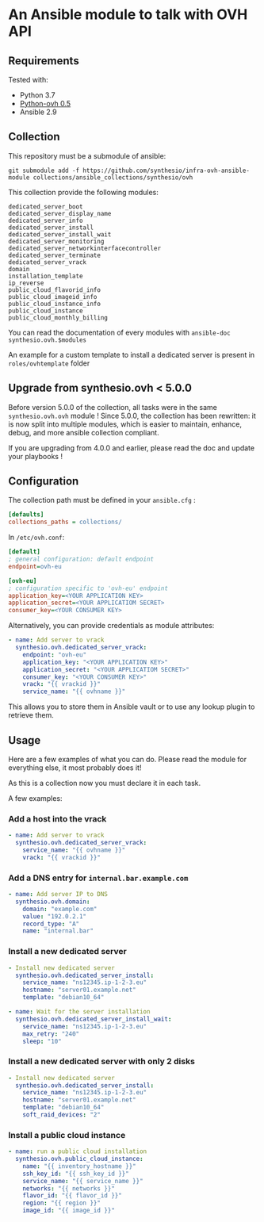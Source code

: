 # An Ansible module to talk with OVH API

## Requirements

Tested with:

- Python 3.7
- [Python-ovh 0.5](https://github.com/ovh/python-ovh)
- Ansible 2.9

## Collection

This repository must be a submodule of ansible:

```shell
git submodule add -f https://github.com/synthesio/infra-ovh-ansible-module collections/ansible_collections/synthesio/ovh
```

This collection provide the following modules:

```text
dedicated_server_boot
dedicated_server_display_name
dedicated_server_info
dedicated_server_install
dedicated_server_install_wait
dedicated_server_monitoring
dedicated_server_networkinterfacecontroller
dedicated_server_terminate
dedicated_server_vrack
domain
installation_template
ip_reverse
public_cloud_flavorid_info
public_cloud_imageid_info
public_cloud_instance_info
public_cloud_instance
public_cloud_monthly_billing
```

You can read the documentation of every modules with `ansible-doc synthesio.ovh.$modules`

An example for a custom template to install a dedicated server is present in `roles/ovhtemplate` folder

## Upgrade from synthesio.ovh < 5.0.0

Before version 5.0.0 of the collection, all tasks were in the same `synthesio.ovh.ovh` module !
Since 5.0.0, the collection has been rewritten: it is now split into multiple modules, which is easier to maintain, enhance, debug,
and more ansible collection compliant.

If you are upgrading from 4.0.0 and earlier, please read the doc and update your playbooks !

## Configuration

The collection path must be defined in your `ansible.cfg` :

```ini
[defaults]
collections_paths = collections/
```

In `/etc/ovh.conf`:

```ini
[default]
; general configuration: default endpoint
endpoint=ovh-eu

[ovh-eu]
; configuration specific to 'ovh-eu' endpoint
application_key=<YOUR APPLICATION KEY>
application_secret=<YOUR APPLICATIOM SECRET>
consumer_key=<YOUR CONSUMER KEY>
```

Alternatively, you can provide credentials as module attributes:

```yaml
- name: Add server to vrack
  synthesio.ovh.dedicated_server_vrack:
    endpoint: "ovh-eu"
    application_key: "<YOUR APPLICATION KEY>"
    application_secret: "<YOUR APPLICATIOM SECRET>"
    consumer_key: "<YOUR CONSUMER KEY>"
    vrack: "{{ vrackid }}"
    service_name: "{{ ovhname }}"
```

This allows you to store them in Ansible vault or to use any lookup plugin to retrieve them.

## Usage

Here are a few examples of what you can do. Please read the module for everything else, it most probably does it!

As this is a collection now you must declare it in each task.

A few examples:

### Add a host into the vrack

```yaml
- name: Add server to vrack
  synthesio.ovh.dedicated_server_vrack:
    service_name: "{{ ovhname }}"
    vrack: "{{ vrackid }}"
```

### Add a DNS entry for `internal.bar.example.com`

```yaml
- name: Add server IP to DNS
  synthesio.ovh.domain:
    domain: "example.com"
    value: "192.0.2.1"
    record_type: "A"
    name: "internal.bar"

```

### Install a new dedicated server

```yaml
- Install new dedicated server
  synthesio.ovh.dedicated_server_install:
    service_name: "ns12345.ip-1-2-3.eu"
    hostname: "server01.example.net"
    template: "debian10_64"

- name: Wait for the server installation
  synthesio.ovh.dedicated_server_install_wait:
    service_name: "ns12345.ip-1-2-3.eu"
    max_retry: "240"
    sleep: "10"
```

### Install a new dedicated server with only 2 disks

```yaml
- Install new dedicated server
  synthesio.ovh.dedicated_server_install:
    service_name: "ns12345.ip-1-2-3.eu"
    hostname: "server01.example.net"
    template: "debian10_64"
    soft_raid_devices: "2"

```

### Install a public cloud instance

```yaml
- name: run a public cloud installation
  synthesio.ovh.public_cloud_instance:
    name: "{{ inventory_hostname }}"
    ssh_key_id: "{{ ssh_key_id }}"
    service_name: "{{ service_name }}"
    networks: "{{ networks }}"
    flavor_id: "{{ flavor_id }}"
    region: "{{ region }}"
    image_id: "{{ image_id }}"
```
